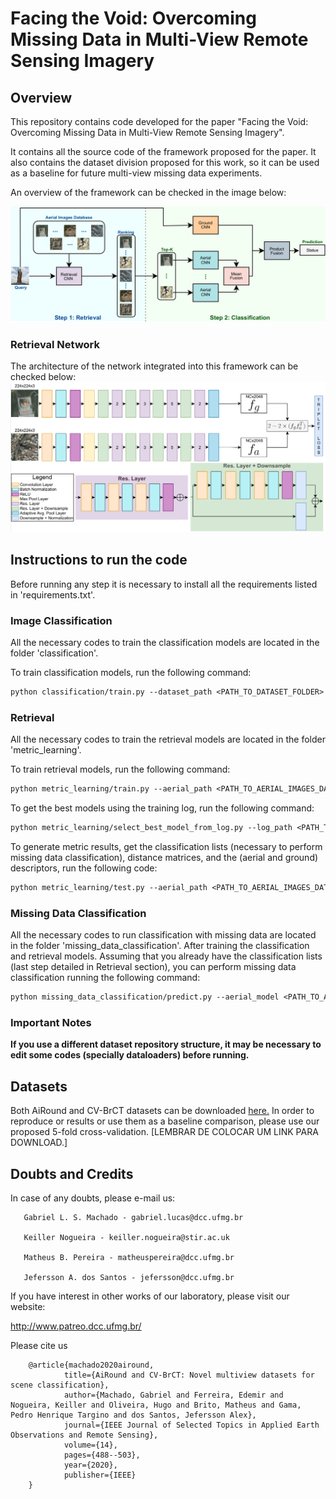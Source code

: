 # Facing the Void: Overcoming Missing Data in Multi-View Remote Sensing Imagery

## Overview
This repository contains code developed for the paper "Facing the Void: Overcoming Missing Data in Multi-View Remote Sensing Imagery". 

It contains all the source code of the framework proposed for the paper. It also contains the dataset division proposed for this work, so it can be used as a baseline for future multi-view missing data experiments.

An overview of the framework can be checked in the image below:

![alt text](images/./framework.png)

### Retrieval Network
The architecture of the network integrated into this framework can be checked below:
![alt text](images/./architecture.png)

## Instructions to run the code

Before running any step it is necessary to install all the requirements listed in 'requirements.txt'.

### Image Classification
All the necessary codes to train the classification models are located in the folder 'classification'. 

To train classification models, run the following command:

```diff
python classification/train.py --dataset_path <PATH_TO_DATASET_FOLDER> --output_path <PATH_TO_FOLDER_THAT_RESULTS_WILL_BE_SAVED> --batch <BATCH_SIZE> --epochs <TOTAL_EPOCHS> --network_type <CHOOSE_BETWEEN:[resnet,vgg,densenet,alexnet,squeezenet,inception,seresnet,sknet]> --early_stop <EPOCHS_WITHOUT_IMPROVING_TO_STOP_TRAINING> --fine_tunning_imagenet <[True/False]> --image_type <[aerial/ground]>
```

### Retrieval
All the necessary codes to train the retrieval models are located in the folder 'metric_learning'.

To train retrieval models, run the following command:

```diff
python metric_learning/train.py --aerial_path <PATH_TO_AERIAL_IMAGES_DATASET> --ground_path <PATH_TO_GROUND_IMAGES_DATASET> --output <PATH_TO_FOLDER_THAT_RESULTS_WILL_BE_SAVED> --epochs <TOTAL_EPOCHS>
```

To get the best models using the training log, run the following command:

```diff
python metric_learning/select_best_model_from_log.py --log_path <PATH_TO_TRAIN_LOG_FILE>
```

To generate metric results, get the classification lists (necessary to perform missing data classification), distance matrices, and the (aerial and ground) descriptors, run the following code:

```diff
python metric_learning/test.py --aerial_path <PATH_TO_AERIAL_IMAGES_DATASET> --ground_path <PATH_TO_GROUND_IMAGES_DATASET> --output <PATH_TO_FOLDER_THAT_RESULTS_WILL_BE_SAVED> --model_path <PATH_TO_MODEL_FILE_THAT_WILL_BE_USED>
```

### Missing Data Classification
All the necessary codes to run classification with missing data are located in the folder 'missing_data_classification'.
After training the classification and retrieval models. Assuming that you already have the classification lists (last step detailed in Retrieval section), you can perform missing data classification running the following command:

```diff
python missing_data_classification/predict.py --aerial_model <PATH_TO_AERIAL_CLASSIFICATION_MODEL> --ground_model <PATH_TO_GROUND_CLASSIFICATION_MODEL> --aerial_data_path <PATH_TO_AERIAL_IMAGES_DATASET> --ground_data_path <PATH_TO_GROUND_IMAGES_DATASET> --ranking_file_path <PATH_TO_RANKING_FILE> --output_path <PATH_TO_FOLDER_THAT_RESULTS_WILL_BE_SAVED> --query_type <[ground/aerial]> --ranking <RANKING_SIZE> --net_type <CHOOSE_BETWEEN:[resnet,vgg,densenet,alexnet,squeezenet,inception,seresnet,sknet]>
```

### Important Notes
**If you use a different dataset repository structure, it may be necessary to edit some codes (specially dataloaders) before running.**

## Datasets
Both AiRound and CV-BrCT datasets can be downloaded [here.](http://www.patreo.dcc.ufmg.br/multi-view-datasets/)
In order to reproduce or results or use them as a baseline comparison, please use our proposed 5-fold cross-validation. [LEMBRAR DE COLOCAR UM LINK PARA DOWNLOAD.]


## Doubts and Credits

In case of any doubts, please e-mail us:

       Gabriel L. S. Machado - gabriel.lucas@dcc.ufmg.br
       
       Keiller Nogueira - keiller.nogueira@stir.ac.uk

       Matheus B. Pereira - matheuspereira@dcc.ufmg.br

       Jefersson A. dos Santos - jefersson@dcc.ufmg.br


If you have interest in other works of our laboratory, please visit our website:

http://www.patreo.dcc.ufmg.br/

Please cite us

        @article{machado2020airound,
                title={AiRound and CV-BrCT: Novel multiview datasets for scene classification},
                author={Machado, Gabriel and Ferreira, Edemir and Nogueira, Keiller and Oliveira, Hugo and Brito, Matheus and Gama, Pedro Henrique Targino and dos Santos, Jefersson Alex},
                journal={IEEE Journal of Selected Topics in Applied Earth Observations and Remote Sensing},
                volume={14},
                pages={488--503},
                year={2020},
                publisher={IEEE}
        }
